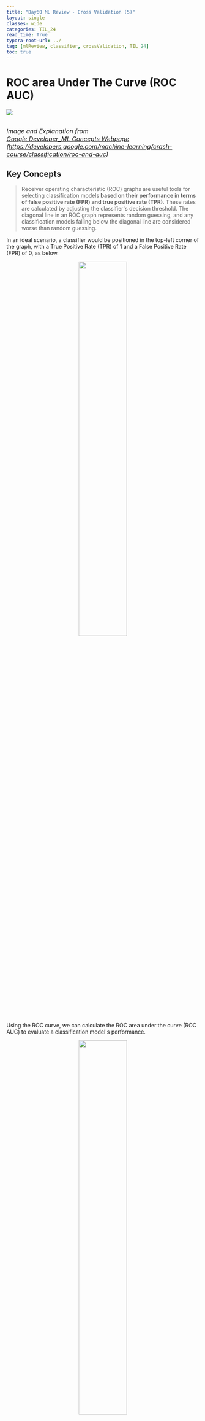 ```yaml
---
title: "Day60 ML Review - Cross Validation (5)"
layout: single
classes: wide
categories: TIL_24
read_time: True
typora-root-url: ../
tag: [mlReview, classifier, crossValidation, TIL_24]
toc: true 
---
```


# ROC area Under The Curve (ROC AUC)

<img src="/blog/images/2024-08-23-TIL24_Day60/83B605C7-5ACE-47E4-9545-F7A09E7CBF4B_1_105_c.jpeg"><br><br>

<font size=3pt><I>Image and Explanation from <a href="https://developers.google.com/machine-learning/crash-course/classification/roc-and-auc">Google Developer_ML Concepts Webpage</a> <br>(https://developers.google.com/machine-learning/crash-course/classification/roc-and-auc)</I></font>



## Key Concepts

> Receiver operating characteristic (ROC) graphs are useful tools for selecting classification models **based on their performance in terms of false positive rate (FPR) and true positive rate (TPR)**. These rates are calculated by adjusting the classifier's decision threshold. The diagonal line in an ROC graph represents random guessing, and any classification models falling below the diagonal line are considered worse than random guessing.

In an ideal scenario, a classifier would be positioned in the top-left corner of the graph, with a True Positive Rate (TPR) of 1 and a False Positive Rate (FPR) of 0, as below.

<center>
  <img src="/blog/images/2024-08-23-TIL24_Day60/image-20240829191426145.png" width="50%"><br><br>
</center>




Using the ROC curve, we can calculate the ROC area under the curve (ROC AUC) to evaluate a classification model's performance.

<center>
  <img src="/blog/images/2024-08-23-TIL24_Day60/image-20240829191522866.png" width="50%"><br><br><Br>
</center>





## AUC and ROC for Choosing the Model and Threshold

Area Under the Curve (AUC) is a helpful metric for <u>comparing the performance of two models</u>, provided that the dataset is balanced. When dealing with imbalanced datasets, using the precision-recall curve is better. The model **with a larger area under the curve is generally considered better.** 



<center>
  <img src="/blog/images/2024-08-23-TIL24_Day60/image-20240829191647241.png" width="70%"><br><br>
</center>

The points on a ROC curve closest to (0,1) indicate **a range of the best-performing thresholds** for the given model. As explained in the Thresholds, Confusion Matrix, and Choice of Metric and Tradeoffs sections, <u>the choice of threshold depends on which metric is most important for the specific use case</u>. Consider points A, B, and C in the following diagram, each representing a threshold.

<center>
  <img src="/blog/images/2024-08-23-TIL24_Day60/image-20240829200110630.png" width="50%"><br><br><br>
</center>

### Scikit-learn Application

In the upcoming code example, we will generate an ROC curve <u>to evaluate the performance of a classifier</u> that utilizes only two specific features from the Breast Cancer Wisconsin dataset to determine whether a tumor is benign or malignant. Despite using the same logistic regression pipeline as before, this time we will only employ two features. <I>(This decision is made to increase the difficulty of the classification task by withholding valuable information from the other features, resulting in a more challenging ROC curve.) </I> To further enhance the visual interest of the ROC curve, <u>we will reduce the number of folds</u> in the `StratifiedKFold` validator to <u>three</u>. Below is the code snippet:

```python
from sklearn.metrics import roc_curve, auc
from scipy import interp
pipe_lr = make_pipeline(StandardScaler(), PCA(n_components=2),
                        LogisticRegression(penalty='12',
                                           random_state=1, 
                                           solver='lbfgs', 
                                           C=100.0)
# use only two features
X_train2 = X_train[:, [4,14]]
cv = list(StratifiedKFold(n_splits=3, random_state=1).split(x_train, y_train))
                        
fig = plt.figure(figsize=(7, 5))
mean_tpr = 0.0
mean_fpt = np.linspace(0, 1, 100)
all_tpr = []
                        
for i, (train, test) in enumerator(cv):
                        probabs = pipe_lr.fit(
                        X_train2[train],
                        Y_train[train].predict_proba(X_train2[test])
                        fpr, tpr, thresholds = roc_curve(y_train[test],
                                                        probas[:, 1],
                                                        pos_label=1)
                        mean_tpr += interp(mean_fpr, fpr, tpr)
                        mean_tpr[0] = 0.0
                        roc_auc = auc(fpr, tpr)
                        plt.plot(fpr,
                                tpr,
                                label='ROC fold'))
plt.plt([0,1],
       [0,1],
       linestyle='--',
       color=(0.6, 0.6, 0.6),
       label='Random guessing')
mean_tpr /= len(cv)
mean_tpr[-1] = 1.0
mean_auc = auc(mean_fpr, mean_tpr)
plt.plt(mean_fpr, mean_tpr, 'k--', label='Mean Roc (area = %0.2f)' % mean_auc, lw=2)
plt.plt([0, 0, 1],
       [0, 1, 1],
       linestyle=':',
       color='black',
       label='Perfect performance')
plt.xlim([-0.05, 1.05])
plt.ylim([-0.05, 1.05])
plt.xlabel('False positive rate')
plt.ylabel('True positive rate')
plt.legend(loc="lower right")
plt.show
```

In the preceding code example, we used the `StratifiedKFold` class from scikit-learn and calculated the ROC performance of the `LogissticRegression` classifier in our `pipe_lr` pipeline using the `roc_curve` function from the `sklearn.metrics` module separately for each iteration. Furthermore, we intepolated the 







<br><br>

